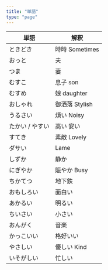 ```yaml
---
title: "単語"
type: "page"
---
```


|単語             |解釈                |
|----------------|--------------------|
|ときどき         | 時時 Sometimes  |
|おっと           | 夫      |
|つま             | 妻      |
|むすこ           | 息子 son      |
|むすめ           | 娘 daughter      |
|おしゃれ         | 御洒落 Stylish  |
|うるさい         | 煩い Noisy      |
|たかい / やすい  |  高い 安い           |
|すてき           |素敵 Lovely|
|ダサい           | Lame |
|しずか           | 静か     |
|にぎやか         | 賑やか Busy |
|ちかてつ         | 地下鉄    |
|おもしろい       | 面白い |
|あかるい         | 明るい |
|ちいさい         | 小さい |
|おんがく         | 音楽 |
|かっこいい       | 格好いい |
|やさしい         | 優しい Kind |
|いそがしい       | 忙しい |






















